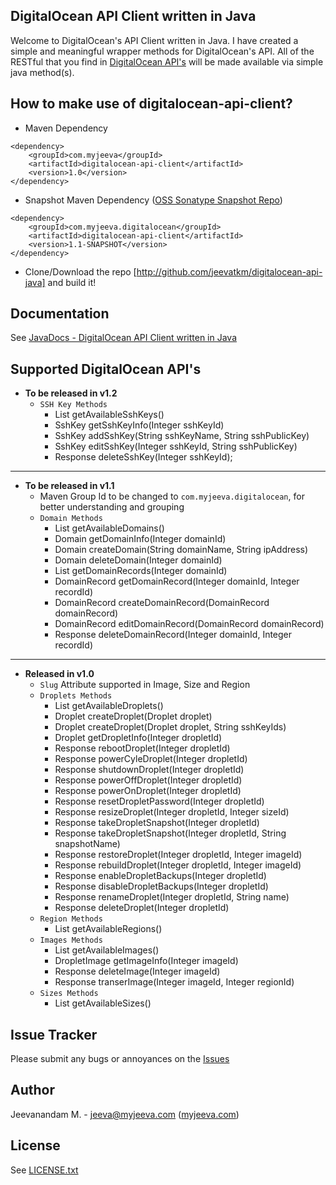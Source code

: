 DigitalOcean API Client written in Java
---------------------------------------

Welcome to DigitalOcean's API Client written in Java. I have created a simple and meaningful wrapper methods for DigitalOcean's API. All of the RESTful that you find in [DigitalOcean API's][1] will be made available via simple java method(s).


How to make use of digitalocean-api-client?
------------------------------------
* Maven Dependency
<pre><code>&lt;dependency>
    &lt;groupId>com.myjeeva&lt;/groupId>
    &lt;artifactId>digitalocean-api-client&lt;/artifactId>
    &lt;version>1.0&lt;/version>
&lt;/dependency></code></pre>

* Snapshot Maven Dependency ([OSS Sonatype Snapshot Repo][4])
<pre><code>&lt;dependency>
    &lt;groupId>com.myjeeva.digitalocean&lt;/groupId>
    &lt;artifactId>digitalocean-api-client&lt;/artifactId>
    &lt;version>1.1-SNAPSHOT&lt;/version>
&lt;/dependency></code></pre>


* Clone/Download the repo [http://github.com/jeevatkm/digitalocean-api-java] and build it!


Documentation
-------------

See [JavaDocs - DigitalOcean API Client written in Java][2]

Supported DigitalOcean API's
----------------------------

* **To be released in v1.2**
    * `SSH Key Methods`
        * List<SshKey> getAvailableSshKeys()
        * SshKey getSshKeyInfo(Integer sshKeyId)
        * SshKey addSshKey(String sshKeyName, String sshPublicKey)
        * SshKey editSshKey(Integer sshKeyId, String sshPublicKey)
        * Response deleteSshKey(Integer sshKeyId);

* * *

* **To be released in v1.1**
	* Maven Group Id to be changed to <code>com.myjeeva.digitalocean</code>, for better understanding and grouping
    * `Domain Methods` 
        * List<Domain> getAvailableDomains()
        * Domain getDomainInfo(Integer domainId)
        * Domain createDomain(String domainName, String ipAddress)
        * Domain deleteDomain(Integer domainId)
        * List<DomainRecord> getDomainRecords(Integer domainId)
        * DomainRecord getDomainRecord(Integer domainId, Integer recordId)
        * DomainRecord createDomainRecord(DomainRecord domainRecord)
        * DomainRecord editDomainRecord(DomainRecord domainRecord)
        * Response deleteDomainRecord(Integer domainId, Integer recordId) 

* * *

* **Released in v1.0**
	* <code>Slug</code> Attribute supported in Image, Size and Region
    * `Droplets Methods`
        * List<Droplet> getAvailableDroplets()
        * Droplet createDroplet(Droplet droplet)
        * Droplet createDroplet(Droplet droplet, String sshKeyIds)
        * Droplet getDropletInfo(Integer dropletId)
        * Response rebootDroplet(Integer dropletId)
        * Response powerCyleDroplet(Integer dropletId)
        * Response shutdownDroplet(Integer dropletId)
        * Response powerOffDroplet(Integer dropletId)
        * Response powerOnDroplet(Integer dropletId)
        * Response resetDropletPassword(Integer dropletId)
        * Response resizeDroplet(Integer dropletId, Integer sizeId)
        * Response takeDropletSnapshot(Integer dropletId)
        * Response takeDropletSnapshot(Integer dropletId, String snapshotName)
        * Response restoreDroplet(Integer dropletId, Integer imageId)
        * Response rebuildDroplet(Integer dropletId, Integer imageId)
        * Response enableDropletBackups(Integer dropletId)
        * Response disableDropletBackups(Integer dropletId)
        * Response renameDroplet(Integer dropletId, String name)
        * Response deleteDroplet(Integer dropletId)
    * `Region Methods`
        * List<Region> getAvailableRegions()
    * `Images Methods`
        * List<DropletImage> getAvailableImages()
        * DropletImage getImageInfo(Integer imageId)
        * Response deleteImage(Integer imageId)
        * Response transerImage(Integer imageId, Integer regionId)
    * `Sizes Methods` 
        * List<DropletSize> getAvailableSizes()	


Issue Tracker
-------------

Please submit any bugs or annoyances on the [Issues][3]

Author
------
Jeevanandam M. - jeeva@myjeeva.com ([myjeeva.com][5])

License
-------

See [LICENSE.txt][6]


[1]: https://api.digitalocean.com/
[2]: http://docs.myjeeva.com/javadoc/digitalocean-api-client/1.0/
[3]: https://github.com/jeevatkm/digitalocean-api-java/issues
[4]: https://oss.sonatype.org/content/repositories/snapshots/
[5]: http://myjeeva.com
[6]: https://github.com/jeevatkm/digitalocean-api-java/blob/master/LICENSE.txt